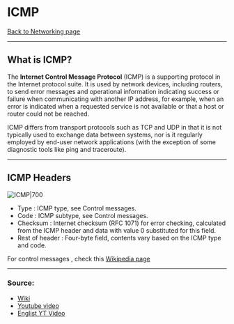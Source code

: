# ICMP
[Back to Networking page](index.md)
- --
## What is ICMP?
The **Internet Control Message Protocol** (ICMP) is a supporting protocol in the Internet protocol suite. It is used by network devices, including routers, to send error messages and operational information indicating success or failure when communicating with another IP address, for example, when an error is indicated when a requested service is not available or that a host or router could not be reached. 

ICMP differs from transport protocols such as TCP and UDP in that it is not typically used to exchange data between systems, nor is it regularly employed by end-user network applications (with the exception of some diagnostic tools like ping and traceroute).

- --
## ICMP Headers
![ICMP|700](https://external-content.duckduckgo.com/iu/?u=https%3A%2F%2Fi.ytimg.com%2Fvi%2Fo_t2kyR404k%2Fmaxresdefault.jpg&f=1&nofb=1)

- Type : ICMP type, see Control messages.
- Code : ICMP subtype, see Control messages.
- Checksum : Internet checksum (RFC 1071) for error checking, calculated from the ICMP header and data with value 0 substituted for this field.
- Rest of header : Four-byte field, contents vary based on the ICMP type and code.

For control messages , check this [Wikipedia page](https://en.wikipedia.org/wiki/Internet_Control_Message_Protocol#Control_messages)
- --
### Source:
- [Wiki](https://en.wikipedia.org/wiki/Internet_Control_Message_Protocol)
- [Youtube video](https://youtu.be/RF_Qafg7PGI)
- [Englist YT Video](https://youtu.be/xTqtm7-k25o)
